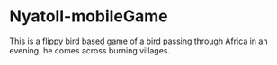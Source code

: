 # Nyatoll-mobileGame
This is a flippy bird based game of a bird passing through Africa in an evening. he comes across burning villages.
